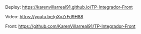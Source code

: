 Deploy: https://karenvillarreal91.github.io/TP-Integrador-Front

Video: https://youtu.be/gXxZrFd9H88

Front: https://github.com/KarenVillarreal91/TP-Integrador-Front